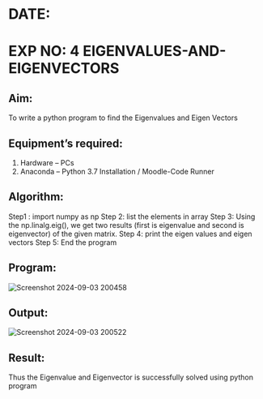 # DATE:

# EXP NO: 4 EIGENVALUES-AND-EIGENVECTORS
## Aim:
To write a python program to find the Eigenvalues and Eigen Vectors
## Equipment’s required:
1. 	Hardware – PCs
2. 	Anaconda – Python 3.7 Installation / Moodle-Code Runner
## Algorithm:
Step1 : import numpy as np
Step 2: list the elements in array
Step 3: Using the np.linalg.eig(), we get two results (first is eigenvalue and second is eigenvector) of the given matrix.
Step 4: print the eigen values and eigen vectors
Step 5: End the program

## Program:
![Screenshot 2024-09-03 200458](https://github.com/user-attachments/assets/9084f029-ac2a-4190-9a77-72fe5cf2b532)

## Output:
![Screenshot 2024-09-03 200522](https://github.com/user-attachments/assets/c3444757-3bee-454a-98bb-e6d46fd20b7a)

## Result:
Thus the Eigenvalue and Eigenvector is successfully solved using python program
